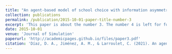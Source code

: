 ```yaml
---
title: "An agent-based model of school choice with information asymmetries"
collection: publications
permalink: /publication/2015-10-01-paper-title-number-3
excerpt: 'This paper is about the number 3. The number 4 is left for future work.'
date: 2015-10-01
venue: 'Journal of Simulation'
paperurl: 'http://academicpages.github.io/files/paper3.pdf'
citation: 'Díaz, D. A., Jiménez, A. M., & Larroulet, C. (2021). An agent-based model of school choice with information asymmetries. Journal of Simulation, 15(1-2), 130-147.'
---
```

